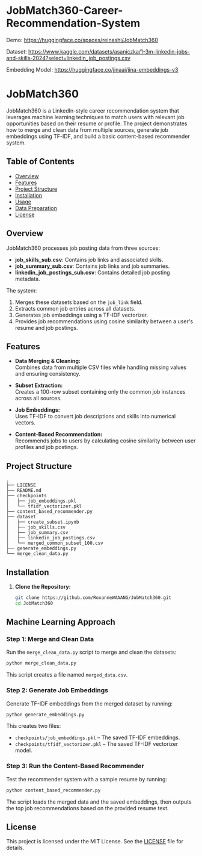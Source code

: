 # JobMatch360-Career-Recommendation-System

Demo: https://huggingface.co/spaces/reinashi/JobMatch360

Dataset: https://www.kaggle.com/datasets/asaniczka/1-3m-linkedin-jobs-and-skills-2024?select=linkedin_job_postings.csv

Embedding Model: https://huggingface.co/jinaai/jina-embeddings-v3

# JobMatch360

JobMatch360 is a LinkedIn-style career recommendation system that leverages machine learning techniques to match users with relevant job opportunities based on their resume or profile. The project demonstrates how to merge and clean data from multiple sources, generate job embeddings using TF-IDF, and build a basic content-based recommender system.

## Table of Contents

- [Overview](#overview)
- [Features](#features)
- [Project Structure](#project-structure)
- [Installation](#installation)
- [Usage](#usage)
- [Data Preparation](#data-preparation)
- [License](#license)

## Overview

JobMatch360 processes job posting data from three sources:
- **job_skills_sub.csv**: Contains job links and associated skills.
- **job_summary_sub.csv**: Contains job links and job summaries.
- **linkedin_job_postings_sub.csv**: Contains detailed job posting metadata.

The system:
1. Merges these datasets based on the `job_link` field.
2. Extracts common job entries across all datasets.
3. Generates job embeddings using a TF-IDF vectorizer.
4. Provides job recommendations using cosine similarity between a user's resume and job postings.

## Features

- **Data Merging & Cleaning:**  
  Combines data from multiple CSV files while handling missing values and ensuring consistency.

- **Subset Extraction:**  
  Creates a 100-row subset containing only the common job instances across all sources.

- **Job Embeddings:**  
  Uses TF-IDF to convert job descriptions and skills into numerical vectors.

- **Content-Based Recommendation:**  
  Recommends jobs to users by calculating cosine similarity between user profiles and job postings.

## Project Structure

```
.
├── LICENSE
├── README.md
├── checkpoints
│   ├── job_embeddings.pkl
│   └── tfidf_vectorizer.pkl
├── content_based_recommender.py
├── dataset
│   ├── create_subset.ipynb
│   ├── job_skills.csv
│   ├── job_summary.csv
│   ├── linkedin_job_postings.csv
│   └── merged_common_subset_100.csv
├── generate_embeddings.py
└── merge_clean_data.py
```

## Installation

1. **Clone the Repository:**

   ```bash
   git clone https://github.com/RoxanneWAAANG/JobMatch360.git
   cd JobMatch360
   ```


## Machine Learning Approach

### Step 1: Merge and Clean Data

Run the `merge_clean_data.py` script to merge and clean the datasets:

```bash
python merge_clean_data.py
```

This script creates a file named `merged_data.csv`.

### Step 2: Generate Job Embeddings

Generate TF-IDF embeddings from the merged dataset by running:

```bash
python generate_embeddings.py
```

This creates two files:
- `checkpoints/job_embeddings.pkl` – The saved TF-IDF embeddings.
- `checkpoints/tfidf_vectorizer.pkl` – The saved TF-IDF vectorizer model.

### Step 3: Run the Content-Based Recommender

Test the recommender system with a sample resume by running:

```bash
python content_based_recommender.py
```

The script loads the merged data and the saved embeddings, then outputs the top job recommendations based on the provided resume text.


## License

This project is licensed under the MIT License. See the [LICENSE](LICENSE) file for details.



